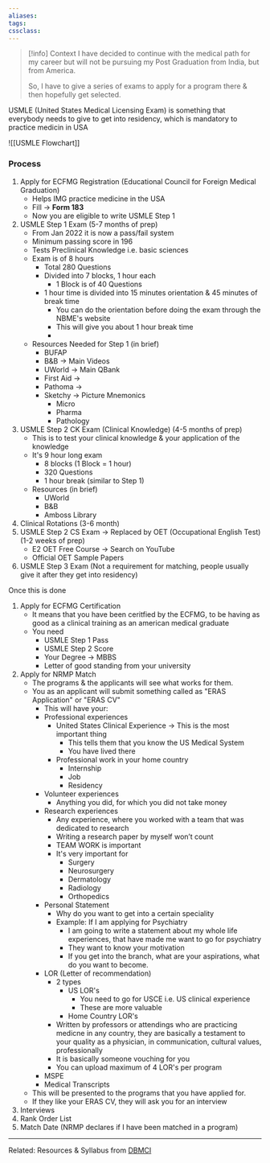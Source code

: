 ```yaml
---
aliases:
tags: 
cssclass:
---
```


> [!info] Context
> I have decided to continue with the medical path for my career but will not be pursuing my Post Graduation from India, but from America.
> 
> So, I have to give a series of exams to apply for a program there & then hopefully get selected.

USMLE (United States Medical Licensing Exam) is something that everybody needs to give to get into residency, which is mandatory to practice medicin in USA

![[USMLE Flowchart]]
### Process
1. Apply for ECFMG Registration (Educational Council for Foreign Medical Graduation)
	- Helps IMG practice medicine in the USA
	- Fill → **Form 183**
	- Now you are eligible to write USMLE Step 1
2. USMLE Step 1 Exam (5-7 months of prep)
	- From Jan 2022 it is now a pass/fail system
	- Minimum passing score in 196
	- Tests Preclinical Knowledge i.e. basic sciences
	- Exam is of 8 hours
		- Total 280 Questions
		- Divided into 7 blocks, 1 hour each
			- 1 Block is of 40 Questions
		- 1 hour time is divided into 15 minutes orientation & 45 minutes of break time
			- You can do the orientation before doing the exam through the NBME's website
			- This will give you about 1 hour break time
			- 
	- Resources Needed for Step 1 (in brief)
		- BUFAP
		- B&B → Main Videos
		- UWorld → Main QBank
		- First Aid → 
		- Pathoma →
		- Sketchy → Picture Mnemonics
			- Micro
			- Pharma
			- Pathology
3. USMLE Step 2 CK Exam (Clinical Knowledge) (4-5 months of prep)
	- This is to test your clinical knowledge & your application of the knowledge
	- It's 9 hour long exam
		- 8 blocks (1 Block = 1 hour)
		- 320 Questions
		- 1 hour break (similar to Step 1)
	- Resources (in brief)
		- UWorld
		- B&B
		- Amboss Library
4. Clinical Rotations (3-6 month)
5. USMLE Step 2 CS Exam → Replaced by OET (Occupational English Test) (1-2 weeks of prep)
	- E2 OET Free Course → Search on YouTube
	- Official OET Sample Papers
6. USMLE Step 3 Exam (Not a requirement for matching, people usually give it after they get into residency)

Once this is done
1. Apply for ECFMG Certification
	- It means that you have been ceritfied by the ECFMG, to be having as good as a clinical training as an american medical graduate
	- You need
		- USMLE Step 1 Pass
		- USMLE Step 2 Score
		- Your Degree → MBBS
		- Letter of good standing from your university 
2. Apply for NRMP Match 
	- The programs & the applicants will see what works for them.
	- You as an applicant will submit something called as "ERAS Application" or "ERAS CV"
		- This will have your:
		- Professional experiences
			- United States Clinical Experience → This is the most important thing
				- This tells them that you know the US Medical System
				- You have lived there
			- Professional work in your home country
				- Internship
				- Job
				- Residency 
		- Volunteer experiences
			- Anything you did, for which you did not take money
		- Research experiences
			- Any experience, where you worked with a team that was dedicated to research
			- Writing a research paper by myself won’t count 
			- TEAM WORK is important
			- It's very important for
				- Surgery
				- Neurosurgery
				- Dermatology
				- Radiology
				- Orthopedics
		- Personal Statement
			- Why do you want to get into a certain speciality
			- Example: If I am applying for Psychiatry
				- I am going to write a statement about my whole life experiences, that have made me want to go for psychiatry
				- They want to know your motivation
				- If you get into the branch, what are your aspirations, what do you want to become.
		- LOR (Letter of recommendation)
			- 2 types
				- US LOR's
					- You need to go for USCE i.e. US clinical experience
					- These are more valuable
				- Home Country LOR's
			- Written by professors or attendings who are practicing medicne in any country, they are basically a testament to your quality as a physician, in communication, cultural values, professionally
			- It is basically someone vouching for you
			- You can upload maximum of 4 LOR's per program
		- MSPE
		- Medical Transcripts
	- This will be presented to the programs that you have applied for.
	- If they like your ERAS CV, they will ask you for an interview
3. Interviews
4. Rank Order List
5. Match Date (NRMP declares if I have been matched in a program)


---
Related:
Resources & Syllabus from [DBMCI](https://dbmci.com/blog/usmle-exam-syllabus/)


